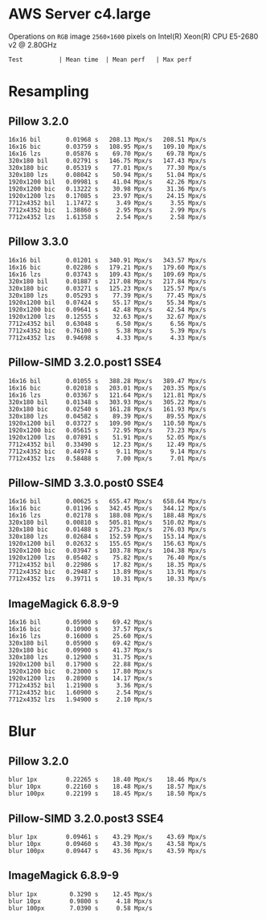 AWS Server c4.large
===================

Operations on `RGB` image `2560×1600` pixels on 
Intel(R) Xeon(R) CPU E5-2680 v2 @ 2.80GHz

    Test          | Mean time  | Mean perf   | Max perf


Resampling
==========

Pillow 3.2.0
------------
    16x16 bil       0.01968 s   208.13 Mpx/s   208.51 Mpx/s
    16x16 bic       0.03759 s   108.95 Mpx/s   109.10 Mpx/s
    16x16 lzs       0.05876 s    69.70 Mpx/s    69.78 Mpx/s
    320x180 bil     0.02791 s   146.75 Mpx/s   147.43 Mpx/s
    320x180 bic     0.05319 s    77.01 Mpx/s    77.30 Mpx/s
    320x180 lzs     0.08042 s    50.94 Mpx/s    51.04 Mpx/s
    1920x1200 bil   0.09981 s    41.04 Mpx/s    42.26 Mpx/s
    1920x1200 bic   0.13222 s    30.98 Mpx/s    31.36 Mpx/s
    1920x1200 lzs   0.17085 s    23.97 Mpx/s    24.15 Mpx/s
    7712x4352 bil   1.17472 s     3.49 Mpx/s     3.55 Mpx/s
    7712x4352 bic   1.38860 s     2.95 Mpx/s     2.99 Mpx/s
    7712x4352 lzs   1.61358 s     2.54 Mpx/s     2.58 Mpx/s


Pillow 3.3.0
------------
    16x16 bil       0.01201 s   340.91 Mpx/s   343.57 Mpx/s
    16x16 bic       0.02286 s   179.21 Mpx/s   179.60 Mpx/s
    16x16 lzs       0.03743 s   109.43 Mpx/s   109.69 Mpx/s
    320x180 bil     0.01887 s   217.08 Mpx/s   217.84 Mpx/s
    320x180 bic     0.03271 s   125.23 Mpx/s   125.57 Mpx/s
    320x180 lzs     0.05293 s    77.39 Mpx/s    77.45 Mpx/s
    1920x1200 bil   0.07424 s    55.17 Mpx/s    55.34 Mpx/s
    1920x1200 bic   0.09641 s    42.48 Mpx/s    42.54 Mpx/s
    1920x1200 lzs   0.12555 s    32.63 Mpx/s    32.67 Mpx/s
    7712x4352 bil   0.63048 s     6.50 Mpx/s     6.56 Mpx/s
    7712x4352 bic   0.76100 s     5.38 Mpx/s     5.39 Mpx/s
    7712x4352 lzs   0.94698 s     4.33 Mpx/s     4.33 Mpx/s


Pillow-SIMD 3.2.0.post1  SSE4
-----------------------
    16x16 bil       0.01055 s   388.28 Mpx/s   389.47 Mpx/s
    16x16 bic       0.02018 s   203.01 Mpx/s   203.35 Mpx/s
    16x16 lzs       0.03367 s   121.64 Mpx/s   121.81 Mpx/s
    320x180 bil     0.01348 s   303.93 Mpx/s   305.22 Mpx/s
    320x180 bic     0.02540 s   161.28 Mpx/s   161.93 Mpx/s
    320x180 lzs     0.04582 s    89.39 Mpx/s    89.55 Mpx/s
    1920x1200 bil   0.03727 s   109.90 Mpx/s   110.50 Mpx/s
    1920x1200 bic   0.05615 s    72.95 Mpx/s    73.23 Mpx/s
    1920x1200 lzs   0.07891 s    51.91 Mpx/s    52.05 Mpx/s
    7712x4352 bil   0.33490 s    12.23 Mpx/s    12.49 Mpx/s
    7712x4352 bic   0.44974 s     9.11 Mpx/s     9.14 Mpx/s
    7712x4352 lzs   0.58488 s     7.00 Mpx/s     7.01 Mpx/s


Pillow-SIMD 3.3.0.post0  SSE4
-----------------------
    16x16 bil       0.00625 s   655.47 Mpx/s   658.64 Mpx/s
    16x16 bic       0.01196 s   342.45 Mpx/s   344.12 Mpx/s
    16x16 lzs       0.02178 s   188.08 Mpx/s   188.48 Mpx/s
    320x180 bil     0.00810 s   505.81 Mpx/s   510.02 Mpx/s
    320x180 bic     0.01488 s   275.23 Mpx/s   276.03 Mpx/s
    320x180 lzs     0.02684 s   152.59 Mpx/s   153.14 Mpx/s
    1920x1200 bil   0.02632 s   155.65 Mpx/s   156.63 Mpx/s
    1920x1200 bic   0.03947 s   103.78 Mpx/s   104.38 Mpx/s
    1920x1200 lzs   0.05402 s    75.82 Mpx/s    76.40 Mpx/s
    7712x4352 bil   0.22986 s    17.82 Mpx/s    18.35 Mpx/s
    7712x4352 bic   0.29487 s    13.89 Mpx/s    13.91 Mpx/s
    7712x4352 lzs   0.39711 s    10.31 Mpx/s    10.33 Mpx/s


ImageMagick 6.8.9-9
-------------------
    16x16 bil       0.05900 s    69.42 Mpx/s
    16x16 bic       0.10900 s    37.57 Mpx/s
    16x16 lzs       0.16000 s    25.60 Mpx/s
    320x180 bil     0.05900 s    69.42 Mpx/s
    320x180 bic     0.09900 s    41.37 Mpx/s
    320x180 lzs     0.12900 s    31.75 Mpx/s
    1920x1200 bil   0.17900 s    22.88 Mpx/s
    1920x1200 bic   0.23000 s    17.80 Mpx/s
    1920x1200 lzs   0.28900 s    14.17 Mpx/s
    7712x4352 bil   1.21900 s     3.36 Mpx/s
    7712x4352 bic   1.60900 s     2.54 Mpx/s
    7712x4352 lzs   1.94900 s     2.10 Mpx/s


Blur
====

Pillow 3.2.0
------------
    blur 1px        0.22265 s    18.40 Mpx/s    18.46 Mpx/s
    blur 10px       0.22160 s    18.48 Mpx/s    18.57 Mpx/s
    blur 100px      0.22199 s    18.45 Mpx/s    18.50 Mpx/s

Pillow-SIMD 3.2.0.post3  SSE4
-----------------------
    blur 1px        0.09461 s    43.29 Mpx/s    43.69 Mpx/s
    blur 10px       0.09460 s    43.30 Mpx/s    43.58 Mpx/s
    blur 100px      0.09447 s    43.36 Mpx/s    43.59 Mpx/s

ImageMagick 6.8.9-9
-------------------
    blur 1px         0.3290 s    12.45 Mpx/s
    blur 10px        0.9800 s     4.18 Mpx/s
    blur 100px       7.0390 s     0.58 Mpx/s
